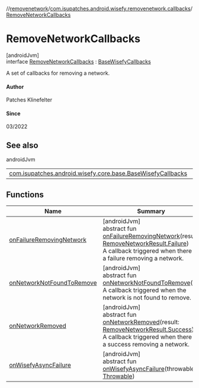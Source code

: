 //[removenetwork](../../../index.md)/[com.isupatches.android.wisefy.removenetwork.callbacks](../index.md)/[RemoveNetworkCallbacks](index.md)

# RemoveNetworkCallbacks

[androidJvm]\
interface [RemoveNetworkCallbacks](index.md) : [BaseWisefyCallbacks](../../../../core/core/com.isupatches.android.wisefy.core.base/-base-wisefy-callbacks/index.md)

A set of callbacks for removing a network.

#### Author

Patches Klinefelter

#### Since

03/2022

## See also

androidJvm

| | |
|---|---|
| [com.isupatches.android.wisefy.core.base.BaseWisefyCallbacks](../../../../core/core/com.isupatches.android.wisefy.core.base/-base-wisefy-callbacks/index.md) |  |

## Functions

| Name | Summary |
|---|---|
| [onFailureRemovingNetwork](on-failure-removing-network.md) | [androidJvm]<br>abstract fun [onFailureRemovingNetwork](on-failure-removing-network.md)(result: [RemoveNetworkResult.Failure](../../com.isupatches.android.wisefy.removenetwork.entities/-remove-network-result/-failure/index.md))<br>A callback triggered when there is a failure removing a network. |
| [onNetworkNotFoundToRemove](on-network-not-found-to-remove.md) | [androidJvm]<br>abstract fun [onNetworkNotFoundToRemove](on-network-not-found-to-remove.md)()<br>A callback triggered when the network is not found to remove. |
| [onNetworkRemoved](on-network-removed.md) | [androidJvm]<br>abstract fun [onNetworkRemoved](on-network-removed.md)(result: [RemoveNetworkResult.Success](../../com.isupatches.android.wisefy.removenetwork.entities/-remove-network-result/-success/index.md))<br>A callback triggered when there is a success removing a network. |
| [onWisefyAsyncFailure](index.md#823639724%2FFunctions%2F-1763229663) | [androidJvm]<br>abstract fun [onWisefyAsyncFailure](index.md#823639724%2FFunctions%2F-1763229663)(throwable: [Throwable](https://kotlinlang.org/api/latest/jvm/stdlib/kotlin/-throwable/index.html)) |
